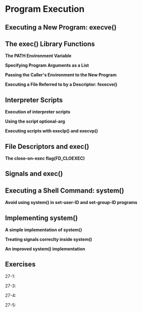 # Program Execution

## Executing a New Program: execve()

## The exec() Library Functions

**The PATH Environment Variable**

**Specifying Program Arguments as a List**

**Passing the Caller's Environment to the New Program**

**Executing a File Referred to by a Descriptor: fexecve()**

## Interpreter Scripts

**Execution of interpreter scripts**

**Using the script optional-arg**

**Executing scripts with execlp() and execvp()**

## File Descriptors and exec()

**The close-on-exec flag(FD_CLOEXEC)**

## Signals and exec()

## Executing a Shell Command: system()

**Avoid using system() in set-user-ID and set-group-ID programs**

## Implementing system()

**A simple implementation of system()**

**Treating signals correclty inside system()**

**An improved system() implementation**


## Exercises

27-1:

 
27-3:

27-4:

27-5: